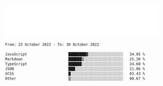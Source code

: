 [![](./hello.svg)](https://blog.yrobot.top?ref=github-yrobot)

<!--START_SECTION:waka-->

```text
From: 23 October 2022 - To: 30 October 2022

JavaScript                   ████████▓░░░░░░░░░░░░░░░░   34.05 %
Markdown                     ██████▒░░░░░░░░░░░░░░░░░░   25.38 %
TypeScript                   ██████░░░░░░░░░░░░░░░░░░░   24.60 %
JSON                         ███░░░░░░░░░░░░░░░░░░░░░░   11.86 %
SCSS                         █░░░░░░░░░░░░░░░░░░░░░░░░   03.43 %
Other                        ▒░░░░░░░░░░░░░░░░░░░░░░░░   00.67 %
```

<!--END_SECTION:waka-->
